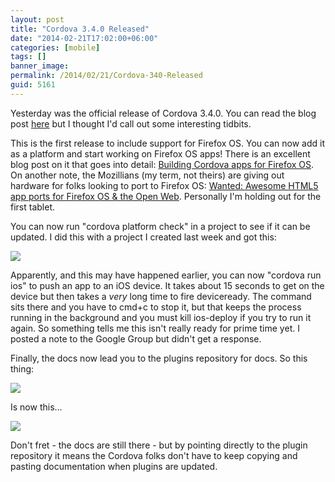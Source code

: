 ```yaml
---
layout: post
title: "Cordova 3.4.0 Released"
date: "2014-02-21T17:02:00+06:00"
categories: [mobile]
tags: []
banner_image: 
permalink: /2014/02/21/Cordova-340-Released
guid: 5161
---
```


<p>
Yesterday was the official release of Cordova 3.4.0. You can read the blog post <a href="http://cordova.apache.org/announcements/2014/02/20/cordova-340.html">here</a> but I thought I'd call out some interesting tidbits.
</p>
<!--more-->
<p>
This is the first release to include support for Firefox OS. You can now add it as a platform and start working on Firefox OS apps! There is an excellent blog post on it that goes into detail: <a href="https://hacks.mozilla.org/2014/02/building-cordova-apps-for-firefox-os/">Building Cordova apps for Firefox OS</a>. On another note, the Mozillians (my term, not theirs) are giving out hardware for folks looking to port to Firefox OS: <a href="https://hacks.mozilla.org/2014/02/firefox-apps-programs-2014/">Wanted: Awesome HTML5 app ports for Firefox OS & the Open Web</a>. Personally I'm holding out for the first tablet. 
</p>

<p>
You can now run "cordova platform check" in a project to see if it can be updated. I did this with a project I created last week and got this:
</p>

<img src="https://static.raymondcamden.com/images/Screenshot_2_21_14__4_41_PM.png" />

<p>
Apparently, and this may have happened earlier, you can now "cordova run ios" to push an app to an iOS device. It takes about 15 seconds to get on the device but then takes a <i>very</i> long time to fire deviceready. The command sits there and you have to cmd+c to stop it, but that keeps the process running in the background and you must kill ios-deploy if you try to run it again. So something tells me this isn't really ready for prime time yet. I posted a note to the Google Group but didn't get a response.
</p>

<p>
Finally, the docs now lead you to the plugins repository for docs. So this thing:
</p>

<p>
<img src="https://static.raymondcamden.com/images/Screenshot_2_21_14__4_44_PM.png" />
</p>

<p>
Is now this...
</p>

<p>
<img src="https://static.raymondcamden.com/images/Screenshot_2_21_14__4_45_PM.png" />
</p>

<p>
Don't fret - the docs are still there - but by pointing directly to the plugin repository it means the Cordova folks don't have to keep copying and pasting documentation when plugins are updated.
</p>